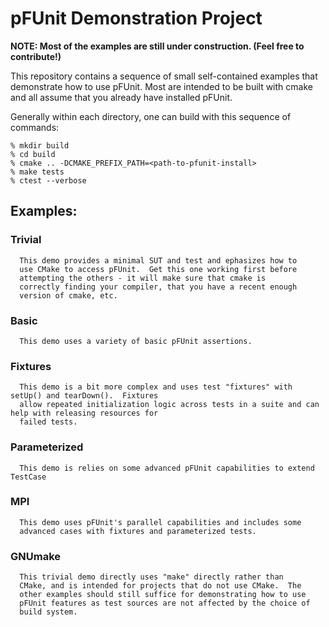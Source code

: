 # pFUnit Demonstration Project

**NOTE: Most of the examples are still under construction.  (Feel free
to contribute!)**

This repository contains a sequence of small self-contained examples
that demonstrate how to use pFUnit.  Most are intended to be built
with cmake and all assume that you already have installed pFUnit.

Generally within each directory, one can build with this sequence of
commands:

```
% mkdir build
% cd build
% cmake .. -DCMAKE_PREFIX_PATH=<path-to-pfunit-install>
% make tests
% ctest --verbose
```



## Examples:


### Trivial

      This demo provides a minimal SUT and test and ephasizes how to
      use CMake to access pFUnit.  Get this one working first before
      attempting the others - it will make sure that cmake is
      correctly finding your compiler, that you have a recent enough
      version of cmake, etc.

### Basic

      This demo uses a variety of basic pFUnit assertions.


### Fixtures

      This demo is a bit more complex and uses test "fixtures" with setUp() and tearDown().  Fixtures
      allow repeated initialization logic across tests in a suite and can help with releasing resources for
      failed tests.

### Parameterized

      This demo is relies on some advanced pFUnit capabilities to extend TestCase
      

### MPI

      This demo uses pFUnit's parallel capabilities and includes some
      advanced cases with fixtures and parameterized tests.


### GNUmake

      This trivial demo directly uses "make" directly rather than
      CMake, and is intended for projects that do not use CMake.  The
      other examples should still suffice for demonstrating how to use
      pFUnit features as test sources are not affected by the choice of
      build system.


